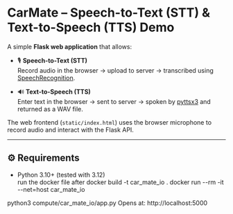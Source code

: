 # CarMate – Speech-to-Text (STT) & Text-to-Speech (TTS) Demo

A simple **Flask web application** that allows:

- 🎙️ **Speech-to-Text (STT)**  
  Record audio in the browser → upload to server → transcribed using [SpeechRecognition](https://pypi.org/project/SpeechRecognition/).

- 🔊 **Text-to-Speech (TTS)**  
  Enter text in the browser → sent to server → spoken by [pyttsx3](https://pypi.org/project/pyttsx3/) and returned as a WAV file.

The web frontend (`static/index.html`) uses the browser microphone to record audio and interact with the Flask API.

---

## ⚙️ Requirements

- Python 3.10+ (tested with 3.12)  
run the docker file after
docker build -t car_mate_io .
docker run --rm -it --net=host car_mate_io


python3 compute/car_mate_io/app.py
Opens at: http://localhost:5000